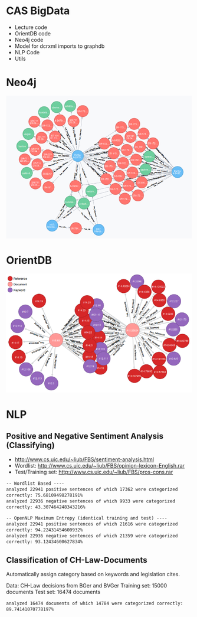 # CAS BigData
* Lecture code
* OrientDB code
* Neo4j code
* Model for dcrxml imports to graphdb
* NLP Code
* Utils 

# Neo4j
![Neo4j Graph](/neo4j/src/main/resources/neo4j-sample.png?raw=true "Neo4j Graph")

# OrientDB
![OrientDB Graph](/orientdb/src/main/resources/orientdb-sample.png?raw=true "OrientDB Graph")

# NLP
## Positive and Negative Sentiment Analysis (Classifying)

* http://www.cs.uic.edu/~liub/FBS/sentiment-analysis.html
* Wordlist: http://www.cs.uic.edu/~liub/FBS/opinion-lexicon-English.rar
* Test/Training set: http://www.cs.uic.edu/~liub/FBS/pros-cons.rar

```
-- Wordlist Based ----
analyzed 22941 positive sentences of which 17362 were categorized correctly: 75.68109498278191%
analyzed 22936 negative sentences of which 9933 were categorized correctly: 43.307464248343216%
```

```
-- OpenNLP Maximum Entropy (identical training and test) ----
analyzed 22941 positive sentences of which 21616 were categorized correctly: 94.22431454600932%
analyzed 22936 negative sentences of which 21359 were categorized correctly: 93.12434600627834%
```

## Classification of CH-Law-Documents
Automatically assign category based on keywords and legislation cites.

Data: CH-Law decisions from BGer and BVGer
Training set: 15000 documents
Test set: 16474 documents

```
analyzed 16474 documents of which 14784 were categorized correctly: 89.74141070778197%
```
